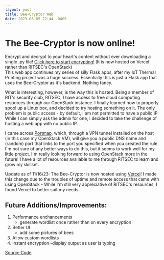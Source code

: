 ```yaml
---
layout: post
title: Bee-Cryptor Web
date: 2023-03-05 22:44 -0400
---
```


# The Bee-Cryptor is now online!
Encrypt and decrypt to your heart's content without ever downloading a single .py file! [Click here to start encrypting!](https://bee-cryptor-web.vercel.app/) (It is now hosted on Vercel rather than RITSEC's OpenStack)  
This web app continues my series of silly Flask apps, after my IoT Thermal Printing project was a huge success. Essentially this is just a Flask app that uses the Bee-Cryptor as it's backend. Nothing fancy.  

What is interesting, however, is the way this is hosted. Being a member of RIT's security club, RITSEC, I have access to free cloud computing resources through our OpenStack instance. I finally learned how to properly spool up a Linux box, and decided to try hosting something on it. The only problem is public access - by default, I am not permitted to have a public IP. While I can simply ask the admin for one, I decided to take the challenge of hosting a web app with no public IP.  

I came across [Portmap](https://portmap.io/), which, through a VPN tunnel installed on the host (in this case my OpenStack VM), will give you a public DNS name and (random) port that links to the port you specified when you created the rule. I'm not sure of any better ways to do this, but it seems to work well for my little project. I'm really looking forward to using OpenStack more in the future! I have a lot of resources available to me through RITSEC to learn and grow my skillset.  

Update as of 11/16/23: The Bee-Cryptor is now hosted using [Vercel](https://vercel.com)! I made this change due to the troubles of uptime and remote access that came with using OpenStack - While I'm still very appreciative of RITSEC's resources, I found Vercel to better suit my needs.  

## Future Additions/Improvements: 
1. Performance enchancements
    - generate wordlist once rather than on every encryption
2. Better UI
    - add some pictures of bees
3. Allow custom wordlists
4. Instant encryption
    -display output as user is typing

[Source Code](https://github.com/CWright2022/bee_cryptor_web)
